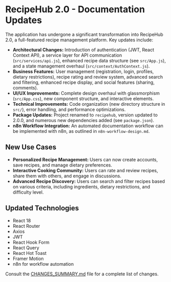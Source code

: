 # RecipeHub 2.0 - Documentation Updates

The application has undergone a significant transformation into RecipeHub 2.0, a full-featured recipe management platform. Key updates include:

- **Architectural Changes:** Introduction of authentication (JWT, React Context API), a service layer for API communication (`src/services/api.js`), enhanced recipe data structure (see `src/App.js`), and a state management overhaul (`src/context/AuthContext.js`).
- **Business Features:** User management (registration, login, profiles, dietary restrictions), recipe rating and review system, advanced search and filtering, enhanced recipe display, and social features (sharing, comments).
- **UI/UX Improvements:** Complete design overhaul with glassmorphism (`src/App.css`), new component structure, and interactive elements.
- **Technical Improvements:**  Code organization (new directory structure in `src/`), error handling, and performance optimizations.
- **Package Updates:** Project renamed to `recipehub`, version updated to 2.0.0, and numerous new dependencies added (see `package.json`).
- **n8n Workflow Integration:**  An automated documentation workflow can be implemented with n8n, as outlined in `n8n-workflow-design.md`.

## New Use Cases

- **Personalized Recipe Management:** Users can now create accounts, save recipes, and manage dietary preferences.
- **Interactive Cooking Community:** Users can rate and review recipes, share them with others, and engage in discussions.
- **Advanced Recipe Discovery:** Users can search and filter recipes based on various criteria, including ingredients, dietary restrictions, and difficulty level.

## Updated Technologies

- React 18
- React Router
- Axios
- JWT
- React Hook Form
- React Query
- React Hot Toast
- Framer Motion
- n8n for workflow automation

Consult the [CHANGES_SUMMARY.md](CHANGES_SUMMARY.md) file for a complete list of changes.